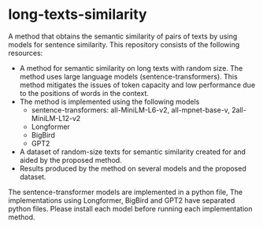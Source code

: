 # long-texts-similarity
A method that obtains the semantic similarity of pairs of texts by using models for sentence similarity.
This repository consists of the following resources:
* A method for semantic similarity on long texts with random size. The method uses large language models (sentence-transformers). This method mitigates the issues of token capacity and low performance due to the positions of words in the context.
* The method is implemented using the following models
     * sentence-transformers: all-MiniLM-L6-v2, all-mpnet-base-v, 2all-MiniLM-L12-v2
     * Longformer
     * BigBird
     * GPT2
* A dataset of random-size texts for semantic similarity created for and aided by the proposed method.
* Results produced by the method on several models and the proposed dataset.
  
The sentence-transformer models are implemented in a python file, The implementations using Longformer, BigBird and GPT2 have separated python files. Please install each model before running each implementation method.
